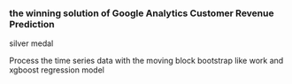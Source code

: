 ### the winning solution of Google Analytics Customer Revenue Prediction

silver medal


Process the time series data with the moving block bootstrap like work and xgboost regression model

